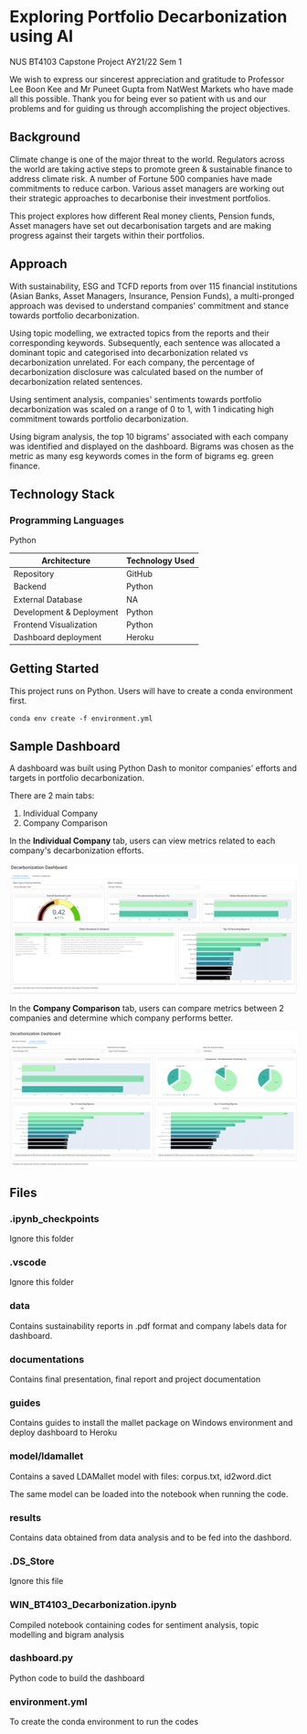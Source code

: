 # Exploring Portfolio Decarbonization using AI
NUS BT4103 Capstone Project AY21/22 Sem 1

We wish to express our sincerest appreciation and gratitude to Professor Lee Boon Kee and Mr Puneet
Gupta from NatWest Markets who have made all this possible. Thank you for being ever so patient with us and our problems and for guiding us through accomplishing the project objectives.

## Background
Climate change is one of the major threat to the world. Regulators across the world are taking active steps to promote green & sustainable finance to address climate risk. A number of Fortune 500 companies have made commitments to reduce carbon. Various asset managers are working out their strategic approaches to decarbonise their investment
portfolios.

This project explores how different Real money clients, Pension funds, Asset managers have set out decarbonisation targets and are making progress against their targets within their portfolios. 

## Approach
With sustainability, ESG and TCFD reports from over 115 financial institutions (Asian Banks, Asset Managers, Insurance, Pension Funds), a multi-pronged approach was devised to understand companies' commitment and stance towards portfolio decarbonization. 

Using topic modelling, we extracted topics from the reports and their corresponding keywords. Subsequently, each sentence was allocated a dominant topic and categorised into decarbonization related vs decarbonization unrelated. For each company, the percentage of decarbonization disclosure was calculated based on the number of decarbonization related sentences.

Using sentiment analysis, companies' sentiments towards portfolio decarbonization was scaled on a range of 0 to 1, with 1 indicating high commitment towards portfolio decarbonization. 

Using bigram analysis, the top 10 bigrams' associated with each company was identified and displayed on the dashboard. Bigrams was chosen as the metric as many esg keywords comes in the form of bigrams eg. green finance. 

## Technology Stack

### Programming Languages
Python

| Architecture | Technology Used |
| -------------| --------------- |
| Repository   | GitHub          |
| Backend      | Python          |
| External Database | NA         |
| Development & Deployment | Python |
| Frontend Visualization | Python|
| Dashboard deployment | Heroku  |

## Getting Started

This project runs on Python. Users will have to create a conda environment first. 

```
conda env create -f environment.yml
```

## Sample Dashboard
A dashboard was built using Python Dash to monitor companies' efforts and targets in portfolio decarbonization. 

There are 2 main tabs:
1. Individual Company
2. Company Comparison

In the **Individual Company** tab, users can view metrics related to each company's decarbonization efforts. 

![alt text](https://github.com/cl-xy/bt4103_esg/blob/main/documentations/dashboard_1.PNG)

In the **Company Comparison** tab, users can compare metrics between 2 companies and determine which company performs better. 

![alt text](https://github.com/cl-xy/bt4103_esg/blob/main/documentations/dashboard_2.PNG)


## Files

### .ipynb_checkpoints
Ignore this folder

### .vscode
Ignore this folder

### data
Contains sustainability reports in .pdf format and company labels data for dashboard. 

### documentations
Contains final presentation, final report and project documentation

### guides
Contains guides to install the mallet package on Windows environment and deploy dashboard to Heroku

### model/ldamallet
Contains a saved LDAMallet model with files: corpus.txt, id2word.dict

The same model can be loaded into the notebook when running the code. 

### results
Contains data obtained from data analysis and to be fed into the dashbord. 

### .DS_Store
Ignore this file

### WIN_BT4103_Decarbonization.ipynb
Compiled notebook containing codes for sentiment analysis, topic modelling and bigram analysis

### dashboard.py
Python code to build the dashboard

### environment.yml
To create the conda environment to run the codes
